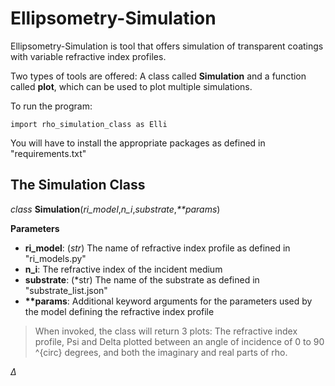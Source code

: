 # Ellipsometry-Simulation

Ellipsometry-Simulation is tool that offers simulation of transparent coatings with variable refractive index profiles.

Two types of tools are offered: A class called **Simulation** and a function called **plot**, which can be used to plot multiple simulations. 

To run the program:

`import rho_simulation_class as Elli`

You will have to install the appropriate packages as defined in "requirements.txt" 


## The **Simulation** Class

*class* **Simulation**(*ri_model*,*n_i*,*substrate*,_**params_)

**Parameters**
* **ri_model**: (*str*) The name of refractive index profile as defined in "ri_models.py"
* **n_i**: The refractive index of the incident medium
* **substrate**: (*str) The name of the substrate as defined in "substrate_list.json" 
* __**params__: Additional keyword arguments for the parameters used by the model defining the refractive index profile  

>When invoked, the class will return 3 plots: The refractive index profile, Psi and Delta plotted between an angle of incidence of 0 to 90 \^{circ} degrees, and both the imaginary and real parts of rho. 

$\Delta$